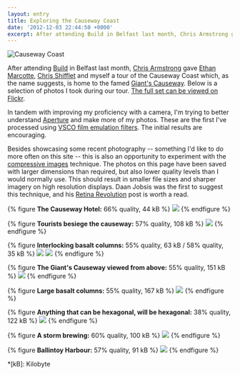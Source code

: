 ```yaml
---
layout: entry
title: Exploring the Causeway Coast
date: '2012-12-03 22:44:50 +0000'
excerpt: After attending Build in Belfast last month, Chris Armstrong gave Ethan Marcotte, Chris Shifflet and myself a tour of the Causeway Coast which, as the name suggests, is home to the famed Giant's Causeway.
---
```

![Causeway Coast](/assets/images/2012/12/causeway_coast.jpg)

After attending [Build][1] in Belfast last month, [Chris Armstrong][2] gave [Ethan Marcotte][3], [Chris Shifflet][4] and myself a tour of the Causeway Coast which, as the name suggests, is home to the famed [Giant's Causeway][5]. Below is a selection of photos I took during our tour. [The full set can be viewed on Flickr][6].

In tandem with improving my proficiency with a camera, I'm trying to better understand [Aperture][7] and make more of my photos. These are the first I've processed using [VSCO film emulation filters][8]. The initial results are encouraging.

Besides showcasing some recent photography -- something I'd like to do more often on this site -- this is also an opportunity to experiment with the [compressive images][9] technique. The photos on this page have been saved with larger dimensions than required, but also lower quality levels than I would normally use. This should result in smaller file sizes and sharper imagery on high resolution displays. Daan Jobsis was the first to suggest this technique, and his [Retina Revolution][10] post is worth a read.

{% figure <strong>The Causeway Hotel:</strong> 66% quality, 44 kB %}
![](/assets/images/2012/12/causeway_coast1.jpg)
{% endfigure %}

{% figure <strong>Tourists besiege the causeway:</strong> 57% quality, 108 kB %}
![](/assets/images/2012/12/causeway_coast2.jpg)
{% endfigure %}

{% figure <strong>Interlocking basalt columns:</strong> 55% quality, 63 kB / 58% quality, 35 kB %}
![](/assets/images/2012/12/causeway_coast3.jpg)
![](/assets/images/2012/12/causeway_coast4.jpg)
{% endfigure %}

{% figure <strong>The Giant's Causeway viewed from above:</strong> 55% quality, 151 kB %}
![](/assets/images/2012/12/causeway_coast5.jpg)
{% endfigure %}

{% figure <strong>Large basalt columns:</strong> 55% quality, 167 kB %}
![](/assets/images/2012/12/causeway_coast6.jpg)
{% endfigure %}

{% figure <strong>Anything that can be hexagonal, will be hexagonal:</strong> 38% quality, 122 kB %}
![](/assets/images/2012/12/causeway_coast7.jpg)
{% endfigure %}

{% figure <strong>A storm brewing:</strong> 60% quality, 100 kB %}
![](/assets/images/2012/12/causeway_coast8.jpg)
{% endfigure %}

{% figure <strong>Ballintoy Harbour:</strong> 57% quality, 91 kB %}
![](/assets/images/2012/12/causeway_coast9.jpg)
{% endfigure %}

[1]: http://2012.buildconf.com/
[2]: http://chris-armstrong.com/
[3]: http://ethanmarcotte.com/
[4]: http://shiflett.org/
[5]: https://en.wikipedia.org/wiki/Giants_Causeway
[6]: http://www.flickr.com/photos/paulrobertlloyd/sets/72157632145059113/
[7]: http://www.apple.com/aperture/
[8]: http://visualsupply.co/film/01/aperture3
[9]: http://www.filamentgroup.com/lab/rwd_img_compression/
[10]: http://blog.netvlies.nl/design-interactie/retina-revolution/

*[kB]: Kilobyte